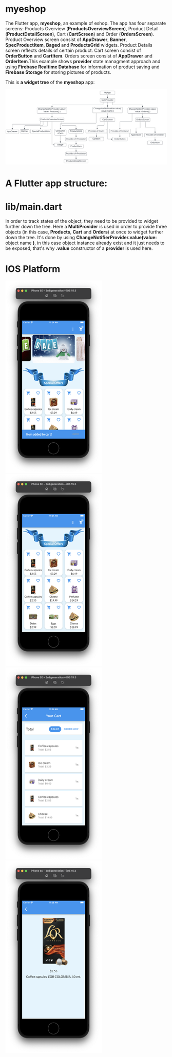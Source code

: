 # myeshop

The Flutter app, **myeshop**, an example of eshop. The app has four separate screens: Products Overview (**ProductsOverviewScreen**), Product Detail (**ProductDetailScreen**), Cart (**CartScreen**) and Order (**OrdersScreen**). Product Overview screen consist of **AppDrawer**, **Banner**, **SpecProductItem**, **Baged** and **ProductsGrid** widgets. Product Details screen reflects details of certain product. Cart screen consist of **OrderButton** and **CartItem**. Orders screen consist of **AppDrawer** and **OrderItem**.This example shows **provider** state managment approach and using **Firebase Realtime Database** for information of product saving and **Firebase Storage** for storing pictures of products.

This is **a widget tree** of the **myeshop** app:

![](https://github.com/CodingFlutter/myeshop/blob/master/assets/images/widget_treee.png)


# A Flutter app structure:

# lib/main.dart

In order to track states of the object, they need to be provided to widget further down the tree. Here a **MultiProvider** is used in order to provide three objects (in this case, **Products**, **Cart** and **Orders**) at once to widget further down the tree. It's done by using **ChangeNotifierProvider.value(value:** object name  **)**, in this case object instance already exist and it just needs to be exposed, that's why **.value** constructor of a **provider** is used here.


# IOS Platform
<p align="left">
<img src="https://github.com/CodingFlutter/myeshop/blob/master/assets/images/1ios.png" width="300" height="600"/> 
<img src="https://github.com/CodingFlutter/myeshop/blob/master/assets/images/2ios.png" width="300"height="600"/> 
<img src="https://github.com/CodingFlutter/myeshop/blob/master/assets/images/3ios.png" width="300" height="600"/>
<img src="https://github.com/CodingFlutter/myeshop/blob/master/assets/images/4ios.png" width="300" height="600"/>
</p>
